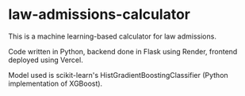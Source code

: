 # law-admissions-calculator

This is a machine learning-based calculator for law admissions.

Code written in Python, backend done in Flask using Render, frontend deployed using Vercel.

Model used is scikit-learn's HistGradientBoostingClassifier (Python implementation of XGBoost).
